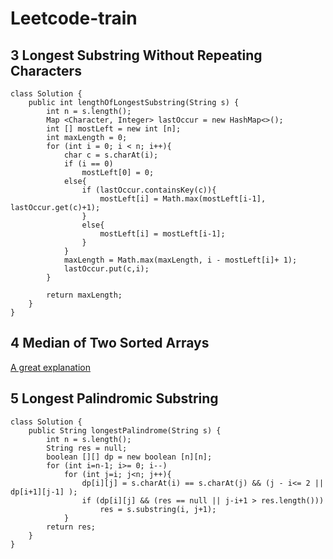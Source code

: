 # Leetcode-train

## 3 Longest Substring Without Repeating Characters
```
class Solution {
    public int lengthOfLongestSubstring(String s) {
        int n = s.length();
        Map <Character, Integer> lastOccur = new HashMap<>();
        int [] mostLeft = new int [n];
        int maxLength = 0;
        for (int i = 0; i < n; i++){
            char c = s.charAt(i);
            if (i == 0)
                mostLeft[0] = 0;
            else{
                if (lastOccur.containsKey(c)){
                    mostLeft[i] = Math.max(mostLeft[i-1], lastOccur.get(c)+1);
                }
                else{
                    mostLeft[i] = mostLeft[i-1];
                }                
            }
            maxLength = Math.max(maxLength, i - mostLeft[i]+ 1);
            lastOccur.put(c,i);
        }
                
        return maxLength;
    }
}
```



## 4 Median of Two Sorted Arrays

[A great explanation](https://leetcode.com/problems/median-of-two-sorted-arrays/discuss/2481/Share-my-O(log(min(mn))-solution-with-explanation))


## 5 Longest Palindromic Substring
```
class Solution {
    public String longestPalindrome(String s) {
        int n = s.length();
        String res = null;
        boolean [][] dp = new boolean [n][n];
        for (int i=n-1; i>= 0; i--)
            for (int j=i; j<n; j++){
                dp[i][j] = s.charAt(i) == s.charAt(j) && (j - i<= 2 || dp[i+1][j-1] );
                if (dp[i][j] && (res == null || j-i+1 > res.length()))
                    res = s.substring(i, j+1);
            }
        return res;
    }
}
```


